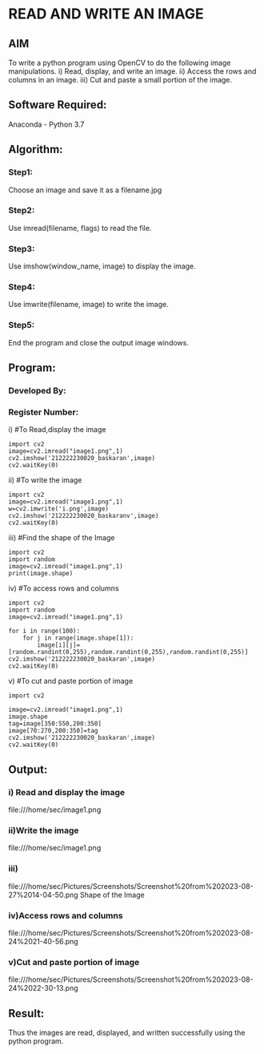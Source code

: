 # READ AND WRITE AN IMAGE
## AIM
To write a python program using OpenCV to do the following image manipulations.
i) Read, display, and write an image.
ii) Access the rows and columns in an image.
iii) Cut and paste a small portion of the image.

## Software Required:
Anaconda - Python 3.7
## Algorithm:
### Step1:
Choose an image and save it as a filename.jpg
### Step2:
Use imread(filename, flags) to read the file.
### Step3:
Use imshow(window_name, image) to display the image.
### Step4:
Use imwrite(filename, image) to write the image.
### Step5:
End the program and close the output image windows.
## Program:
### Developed By:
### Register Number: 
i) #To Read,display the image
```
import cv2
image=cv2.imread("image1.png",1)
cv2.imshow('212222230020_baskaran',image)
cv2.waitKey(0) 
```
ii) #To write the image
```
import cv2
image=cv2.imread("image1.png",1)
w=cv2.imwrite('i.png',image)
cv2.imshow('212222230020_baskaranv',image)
cv2.waitKey(0) 
```
iii) #Find the shape of the Image
```python3
import cv2
import random
image=cv2.imread("image1.png",1)
print(image.shape)
```
iv) #To access rows and columns

```python3
import cv2
import random
image=cv2.imread("image1.png",1)

for i in range(100):
    for j in range(image.shape[1]):
        image[i][j]=[random.randint(0,255),random.randint(0,255),random.randint(0,255)]
cv2.imshow('212222230020_baskaran',image)
cv2.waitKey(0)
```
v) #To cut and paste portion of image
```python3
import cv2

image=cv2.imread("image1.png",1)
image.shape
tag=image[350:550,200:350]
image[70:270,200:350]=tag
cv2.imshow('212222230020_baskaran',image)
cv2.waitKey(0)
```

## Output:

### i) Read and display the image

file:///home/sec/image1.png

### ii)Write the image
file:///home/sec/image1.png

### iii)
file:///home/sec/Pictures/Screenshots/Screenshot%20from%202023-08-27%2014-04-50.png
Shape of the Image

### iv)Access rows and columns
file:///home/sec/Pictures/Screenshots/Screenshot%20from%202023-08-24%2021-40-56.png

### v)Cut and paste portion of image
file:///home/sec/Pictures/Screenshots/Screenshot%20from%202023-08-24%2022-30-13.png

## Result:
Thus the images are read, displayed, and written successfully using the python program.
